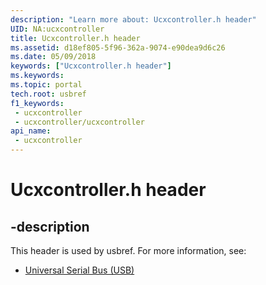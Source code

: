 ```yaml
---
description: "Learn more about: Ucxcontroller.h header"
UID: NA:ucxcontroller
title: Ucxcontroller.h header
ms.assetid: d18ef805-5f96-362a-9074-e90dea9d6c26
ms.date: 05/09/2018
keywords: ["Ucxcontroller.h header"]
ms.keywords: 
ms.topic: portal
tech.root: usbref
f1_keywords:
 - ucxcontroller
 - ucxcontroller/ucxcontroller
api_name:
 - ucxcontroller
---
```


# Ucxcontroller.h header


## -description

This header is used by usbref. For more information, see:

- [Universal Serial Bus (USB)](../_usbref/index.md)

